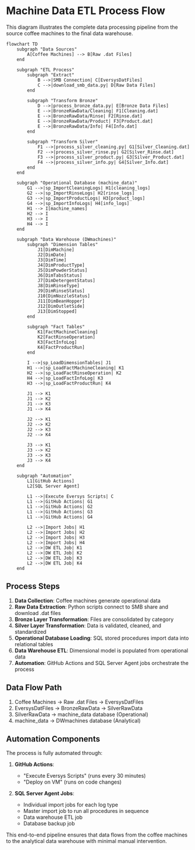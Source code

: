 # Machine Data ETL Process Flow

This diagram illustrates the complete data processing pipeline from the source coffee machines to the final data warehouse.

```mermaid
flowchart TD
    subgraph "Data Sources"
        A[Coffee Machines] --> B[Raw .dat Files]
    end

    subgraph "ETL Process"
        subgraph "Extract"
            B -->|SMB Connection| C[EversysDatFiles]
            C -->|download_smb_data.py| D[Raw Data Files]
        end

        subgraph "Transform Bronze"
            D -->|process_bronze_data.py| E[Bronze Data Files]
            E -->|BronzeRawData/Cleaning| F1[Cleaning.dat]
            E -->|BronzeRawData/Rinse| F2[Rinse.dat]
            E -->|BronzeRawData/Product| F3[Product.dat]
            E -->|BronzeRawData/Info| F4[Info.dat]
        end

        subgraph "Transform Silver"
            F1 -->|process_silver_cleaning.py| G1[Silver_Cleaning.dat]
            F2 -->|process_silver_rinse.py| G2[Silver_Rinse.dat]
            F3 -->|process_silver_product.py| G3[Silver_Product.dat]
            F4 -->|process_silver_info.py| G4[Silver_Info.dat]
        end
    end

    subgraph "Operational Database (machine_data)"
        G1 -->|sp_ImportCleaningLogs| H1[cleaning_logs]
        G2 -->|sp_ImportRinseLogs| H2[rinse_logs]
        G3 -->|sp_ImportProductLogs| H3[product_logs]
        G4 -->|sp_ImportInfoLogs| H4[info_logs]
        H1 --> I[machine_names]
        H2 --> I
        H3 --> I
        H4 --> I
    end

    subgraph "Data Warehouse (DWmachines)"
        subgraph "Dimension Tables"
            J1[DimMachine]
            J2[DimDate]
            J3[DimTime]
            J4[DimProductType]
            J5[DimPowderStatus]
            J6[DimTabsStatus]
            J7[DimDetergentStatus]
            J8[DimRinseType]
            J9[DimRinseStatus]
            J10[DimNozzleStatus]
            J11[DimBeanHopper]
            J12[DimOutletSide]
            J13[DimStopped]
        end

        subgraph "Fact Tables"
            K1[FactMachineCleaning]
            K2[FactRinseOperation]
            K3[FactInfoLog]
            K4[FactProductRun]
        end

        I -->|sp_LoadDimensionTables| J1
        H1 -->|sp_LoadFactMachineCleaning| K1
        H2 -->|sp_LoadFactRinseOperation| K2
        H4 -->|sp_LoadFactInfoLog| K3
        H3 -->|sp_LoadFactProductRun| K4
        
        J1 --> K1
        J1 --> K2
        J1 --> K3
        J1 --> K4
        
        J2 --> K1
        J2 --> K2
        J2 --> K3
        J2 --> K4
        
        J3 --> K1
        J3 --> K2
        J3 --> K3
        J3 --> K4
    end

    subgraph "Automation"
        L1[GitHub Actions]
        L2[SQL Server Agent]
        
        L1 -->|Execute Eversys Scripts| C
        L1 -->|GitHub Actions| G1
        L1 -->|GitHub Actions| G2
        L1 -->|GitHub Actions| G3
        L1 -->|GitHub Actions| G4
        
        L2 -->|Import Jobs| H1
        L2 -->|Import Jobs| H2
        L2 -->|Import Jobs| H3
        L2 -->|Import Jobs| H4
        L2 -->|DW ETL Job| K1
        L2 -->|DW ETL Job| K2
        L2 -->|DW ETL Job| K3
        L2 -->|DW ETL Job| K4
    end
```

## Process Steps

1. **Data Collection**: Coffee machines generate operational data
2. **Raw Data Extraction**: Python scripts connect to SMB share and download .dat files
3. **Bronze Layer Transformation**: Files are consolidated by category
4. **Silver Layer Transformation**: Data is validated, cleaned, and standardized
5. **Operational Database Loading**: SQL stored procedures import data into relational tables
6. **Data Warehouse ETL**: Dimensional model is populated from operational data
7. **Automation**: GitHub Actions and SQL Server Agent jobs orchestrate the process

## Data Flow Path

1. Coffee Machines → Raw .dat Files → EversysDatFiles
2. EversysDatFiles → BronzeRawData → SilverRawData
3. SilverRawData → machine_data database (Operational)
4. machine_data → DWmachines database (Analytical)

## Automation Components

The process is fully automated through:

1. **GitHub Actions**:
   - "Execute Eversys Scripts" (runs every 30 minutes)
   - "Deploy on VM" (runs on code changes)

2. **SQL Server Agent Jobs**:
   - Individual import jobs for each log type
   - Master import job to run all procedures in sequence
   - Data warehouse ETL job
   - Database backup job

This end-to-end pipeline ensures that data flows from the coffee machines to the analytical data warehouse with minimal manual intervention.